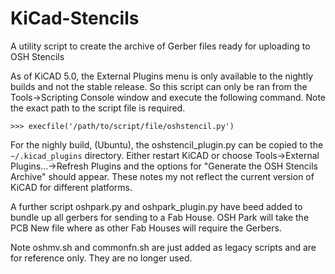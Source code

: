 # KiCad-Stencils
A utility script to create the archive of Gerber files ready for uploading to OSH Stencils

As of KiCAD 5.0, the External Plugins menu is only available to the nightly builds and not the stable release. So this script can only be ran from the Tools->Scripting Console window and execute the following command. Note the exact path to the script file is required.

`>>> execfile('/path/to/script/file/oshstencil.py')`

For the nighly build, (Ubuntu), the oshstencil_plugin.py can be copied to the` ~/.kicad_plugins` directory. Either restart KiCAD or choose Tools->External Plugins...->Refresh Plugins and the options for "Generate the OSH Stencils Archive" should appear.
These notes my not reflect the current version of KiCAD for different platforms.

A further script oshpark.py and oshpark_plugin.py have beed added to bundle up all gerbers for sending to a Fab House. OSH Park will take the PCB New file where as other Fab Houses will require the Gerbers.

Note oshmv.sh and commonfn.sh are just added as legacy scripts and are for reference only. They are no longer used.
